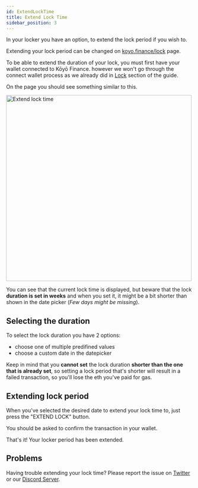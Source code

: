 ```yaml
---
id: ExtendLockTime
title: Extend Lock Time
sidebar_position: 3
---
```


In your locker you have an option, to extend the lock period if you wish to.

Extending your lock period can be changed on [koyo.finance/lock](https://koyo.finance/lock) page.

To be able to extend the duration of your lock, you must first have your wallet connected to Kōyō Finance. however we won't go through the connect wallet process as we already did in [Lock](http://localhost:3000/protocol/guide/Locker/Lock#connect-your-wallet) section of the guide.

On the page you should see something similar to this.

<img src="/img/guide/Locker/locker-extendTime.png" alt="Extend lock time" width="500" />

You can see that the current lock time is displayed, but beware that the lock **duration is set in weeks** and when you set it, it might be a bit shorter than shown in the date picker (_Few days might be missing_).

## Selecting the duration

To select the lock duration you have 2 options:

-   choose one of multiple predifined values
-   choose a custom date in the datepicker

Keep in mind that you **cannot set** the lock duration **shorter than the one that is already set**, so setting a lock period that's shorter will result in a failed transaction, so you'll lose the eth you've paid for gas.

## Extending lock period

When you've selected the desired date to extend your lock time to, just press the "EXTEND LOCK" button.

You should be asked to confirm the transaction in your wallet.

That's it! Your locker period has been extended.

## Problems

Having trouble extending your lock time? Please report the issue on [Twitter](https://twitter.com/KoyoFinance) or our [Discord Server](https://docs.koyo.finance/discord).

